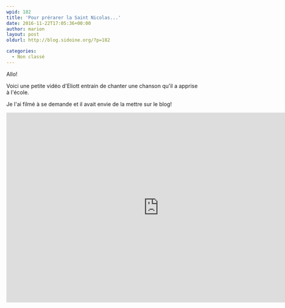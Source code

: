 ```yaml
---
wpid: 182
title: 'Pour prérarer la Saint Nicolas...'
date: 2016-11-22T17:05:36+00:00
author: marion
layout: post
oldurl: http://blog.sidoine.org/?p=182

categories:
  - Non classé
---
```

Allo!

Voici une petite vidéo d'Eliott entrain de chanter une chanson qu'il a apprise à l'école.

Je l'ai filmé à se demande et il avait envie de la mettre sur le blog!

<iframe width="800" height="500" src="https://www.youtube.com/embed/D-AKWoer8WY" frameborder="0" allow="accelerometer; autoplay; encrypted-media; gyroscope; picture-in-picture" allowfullscreen></iframe>